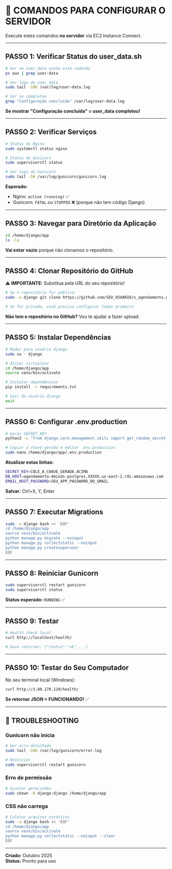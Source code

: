# 🔧 COMANDOS PARA CONFIGURAR O SERVIDOR

Execute estes comandos **no servidor** via EC2 Instance Connect.

---

## PASSO 1: Verificar Status do user_data.sh

```bash
# Ver se user_data ainda está rodando
ps aux | grep user-data

# Ver logs do user_data
sudo tail -100 /var/log/user-data.log

# Ver se completou
grep "Configuração concluída" /var/log/user-data.log
```

**Se mostrar "Configuração concluída" = user_data completou!**

---

## PASSO 2: Verificar Serviços

```bash
# Status do Nginx
sudo systemctl status nginx

# Status do Gunicorn
sudo supervisorctl status

# Ver logs do Gunicorn
sudo tail -50 /var/log/gunicorn/gunicorn.log
```

**Esperado:**
- Nginx: `active (running)` ✅
- Gunicorn: `FATAL` ou `STOPPED` ❌ (porque não tem código Django)

---

## PASSO 3: Navegar para Diretório da Aplicação

```bash
cd /home/django/app
ls -la
```

**Vai estar vazio** porque não clonamos o repositório.

---

## PASSO 4: Clonar Repositório do GitHub

⚠️ **IMPORTANTE:** Substitua pela URL do seu repositório!

```bash
# Se o repositório for público:
sudo -u django git clone https://github.com/SEU_USUARIO/s_agendamento.git .

# Se for privado, você precisa configurar token primeiro
```

**Não tem o repositório no GitHub?** Vou te ajudar a fazer upload.

---

## PASSO 5: Instalar Dependências

```bash
# Mudar para usuário django
sudo su - django

# Ativar virtualenv
cd /home/django/app
source venv/bin/activate

# Instalar dependências
pip install -r requirements.txt

# Sair do usuário django
exit
```

---

## PASSO 6: Configurar .env.production

```bash
# Gerar SECRET_KEY
python3 -c "from django.core.management.utils import get_random_secret_key; print(get_random_secret_key())"

# Copiar a chave gerada e editar .env.production
sudo nano /home/django/app/.env.production
```

**Atualizar estas linhas:**
```bash
SECRET_KEY=COLE_A_CHAVE_GERADA_ACIMA
DB_HOST=agendamento-4minds-postgres.XXXXX.us-east-1.rds.amazonaws.com
EMAIL_HOST_PASSWORD=SEU_APP_PASSWORD_DO_GMAIL
```

**Salvar:** Ctrl+X, Y, Enter

---

## PASSO 7: Executar Migrations

```bash
sudo -u django bash << 'EOF'
cd /home/django/app
source venv/bin/activate
python manage.py migrate --noinput
python manage.py collectstatic --noinput
python manage.py createsuperuser
EOF
```

---

## PASSO 8: Reiniciar Gunicorn

```bash
sudo supervisorctl restart gunicorn
sudo supervisorctl status
```

**Status esperado:** `RUNNING` ✅

---

## PASSO 9: Testar

```bash
# Health check local
curl http://localhost/health/

# Deve retornar: {"status":"ok",...}
```

---

## PASSO 10: Testar do Seu Computador

No seu terminal local (Windows):
```bash
curl http://3.80.178.120/health/
```

**Se retornar JSON = FUNCIONANDO!** ✅

---

## 🔧 TROUBLESHOOTING

### Gunicorn não inicia

```bash
# Ver erro detalhado
sudo tail -100 /var/log/gunicorn/error.log

# Reiniciar
sudo supervisorctl restart gunicorn
```

### Erro de permissão

```bash
# Ajustar permissões
sudo chown -R django:django /home/django/app
```

### CSS não carrega

```bash
# Coletar arquivos estáticos
sudo -u django bash << 'EOF'
cd /home/django/app
source venv/bin/activate
python manage.py collectstatic --noinput --clear
EOF
```

---

**Criado:** Outubro 2025  
**Status:** Pronto para uso

